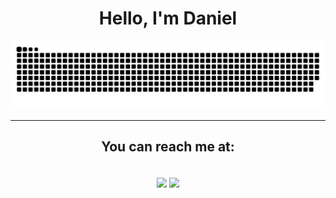 <div align="center">
<h1 align="center">Hello, I'm Daniel</h1>
</div>

<div align="center">
  <img  src="https://github.com/1999AZZAR/1999AZZAR/blob/main/resources/img/grid-snake.svg"
       alt="snake" />
</div>

-----
<div align="center">
  <h2>You can reach me at:</h2> 
</div>
<p align="center">
  <br/>
  <a href="https://www.linkedin.com/in/daniel-vash/" target="_blank"><img align="center"
     src="https://img.shields.io/badge/linkedin-%231DA1F2.svg?style=for-the-badge&logo=linkedin&logoColor=white"
    height="30"/></a>
  <a href="mailto:danielvash123@gmail.com" target="_blank"><img align="center"
     src="https://img.shields.io/badge/gmail-EA4335.svg?style=for-the-badge&logo=gmail&logoColor=white"
    height="30"/></a>
</p>



